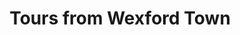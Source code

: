 ---
title: "Tours from Wexford Town"
address: "Starting from Wexford Town, Co. Wexford"
tel: "NOVAL"
county: "Wexford"
category: "Cycling"
type: "Content"
lat: "52.337589263916016"
lng: "-6.459714412689209"
---